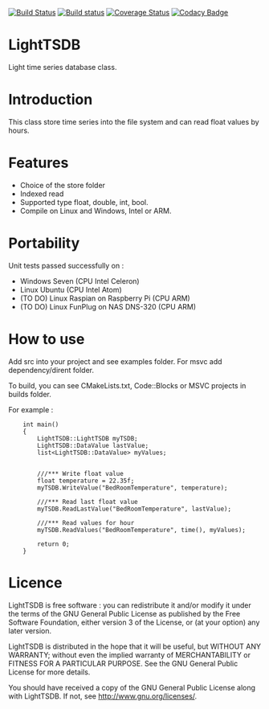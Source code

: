 [![Build Status](https://travis-ci.org/FragJage/LightTSDB.svg?branch=master)](https://travis-ci.org/FragJage/LightTSDB)
[![Build status](https://ci.appveyor.com/api/projects/status/8dq5ss34d7w4xdcu?svg=true)](https://ci.appveyor.com/project/FragJage/lighttsdb)
[![Coverage Status](https://coveralls.io/repos/github/FragJage/LightTSDB/badge.svg?branch=master&bust=1)](https://coveralls.io/github/FragJage/LightTSDB?branch=master)
[![Codacy Badge](https://api.codacy.com/project/badge/Grade/6a37708054fd4386a781767cf71166fc)](https://www.codacy.com/app/FragJage/LightTSDB?utm_source=github.com&amp;utm_medium=referral&amp;utm_content=FragJage/LightTSDB&amp;utm_campaign=Badge_Grade)

LightTSDB
=========
Light time series database class.

Introduction
============
This class store time series into the file system and can read float values by hours.

Features
========
 - Choice of the store folder
 - Indexed read
 - Supported type float, double, int, bool.
 - Compile on Linux and Windows, Intel or ARM.

Portability
===========
Unit tests passed successfully on :
 - Windows Seven (CPU Intel Celeron)
 - Linux Ubuntu (CPU Intel Atom)
 - (TO DO) Linux Raspian on Raspberry Pi (CPU ARM)
 - (TO DO) Linux FunPlug on NAS DNS-320 (CPU ARM)

How to use
==========
 Add src into your project and see examples folder. For msvc add dependency/dirent folder.
 
 To build, you can see CMakeLists.txt, Code::Blocks or MSVC projects in builds folder.
 
 For example :
    
		int main()
		{
			LightTSDB::LightTSDB myTSDB;
			LightTSDB::DataValue lastValue;
		    list<LightTSDB::DataValue> myValues;


			///*** Write float value
			float temperature = 22.35f;
			myTSDB.WriteValue("BedRoomTemperature", temperature);
			
			///*** Read last float value
			myTSDB.ReadLastValue("BedRoomTemperature", lastValue);

			///*** Read values for hour
			myTSDB.ReadValues("BedRoomTemperature", time(), myValues);
			
			return 0;
		}

Licence
=======
LightTSDB is free software : you can redistribute it and/or modify it under the terms of the GNU General Public License as published by the Free Software Foundation, either version 3 of the License, or (at your option) any later version.

LightTSDB is distributed in the hope that it will be useful, but WITHOUT ANY WARRANTY; without even the implied warranty of MERCHANTABILITY or FITNESS FOR A PARTICULAR PURPOSE. See the GNU General Public License for more details.

You should have received a copy of the GNU General Public License along with LightTSDB. If not, see http://www.gnu.org/licenses/.
